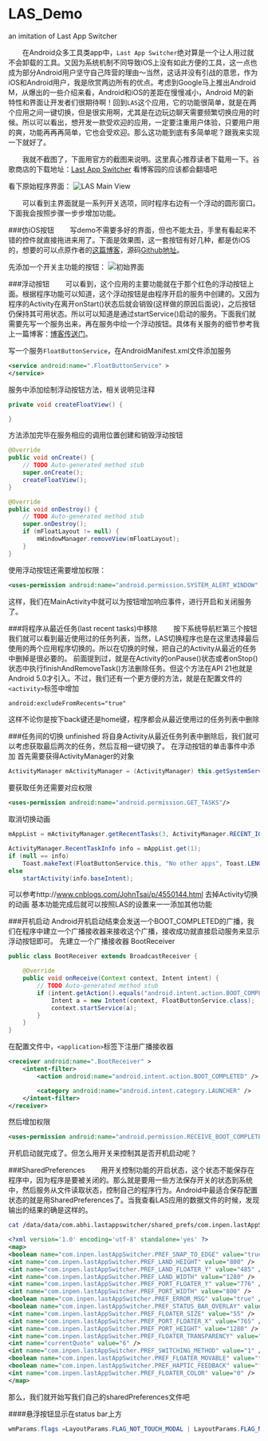 # LAS_Demo
an imitation of Last App Switcher

&emsp;&emsp;在Android众多工具类app中，`Last App Switcher`绝对算是一个让人用过就不会卸载的工具。又因为系统机制不同导致iOS上没有如此方便的工具，这一点也成为部分Android用户坚守自己阵营的理由～当然，这话并没有引战的意思，作为iOS和Android用户，我是欣赏两边所有的优点。考虑到Google马上推出Android M，从爆出的一些介绍来看，Android和iOS的差距在慢慢减小，Android M的新特性和界面让开发者们很期待啊！回到`LAS`这个应用，它的功能很简单，就是在两个应用之间一键切换，但是很实用啊，尤其是在边玩边聊天需要频繁切换应用的时候。所以可以看出，想开发一款受欢迎的应用，一定要注重用户体验，只要用户用的爽，功能再再再简单，它也会受欢迎。那么这功能到底有多简单呢？跟我来实现一下就好了。

&emsp;&emsp;我就不截图了，下面用官方的截图来说明。这里真心推荐读者下载用一下。谷歌商店的下载地址：[Last App Switcher](https://play.google.com/store/apps/details?id=com.abhi.lastappswitcher 'Last App Switcher') 看博客园的应该都会翻墙吧

看下原始程序界面：
![LAS Main View](http://images.cnblogs.com/cnblogs_com/rossoneri/682731/o_unnamed.png)

&emsp;&emsp;可以看到主界面就是一系列开关选项，同时程序右边有一个浮动的圆形窗口。下面我会按照步骤一步步增加功能。

###仿iOS按钮
&emsp;&emsp;写demo不需要多好的界面，但也不能太丑，手里有看起来不错的控件就直接拖进来用了。下面是效果图，这一套按钮有好几种，都是仿iOS的，想要的可以点原作者的[这篇博客](http://blog.csdn.net/vipzjyno1/article/details/23707149#comments 'SwitchButton 开关按钮 的多种实现方式 （附源码DEMO）')，源码[Github地址](https://github.com/ikew0ng/SwitchButton)。

先添加一个开关主功能的按钮：
![初始界面](http://images.cnblogs.com/cnblogs_com/rossoneri/682731/o_1.png)

###浮动按钮
&emsp;&emsp;可以看到，这个应用的主要功能就在于那个红色的浮动按钮上面。根据程序功能可以知道，这个浮动按钮是由程序开启的服务中创建的。又因为程序的Activity在离开onStart()状态后就会销毁(这样做的原因后面说)，之后按钮仍保持其可用状态。所以可以知道是通过startService()启动的服务。下面我们就需要先写一个服务出来，再在服务中绘一个浮动按钮。具体有关服务的细节参考我上一篇博客：[博客传送门](http://www.cnblogs.com/rossoneri/p/4530216.html '[Android] Service服务详解以及如何使service服务不被杀死')。

写一个服务`FloatButtonService`，在AndroidManifest.xml文件添加服务
```xml
<service android:name=".FloatButtonService" >
</service>
```

服务中添加绘制浮动按钮方法，相关说明见注释
```java
private void createFloatView() {

}
```

方法添加完毕在服务相应的调用位置创建和销毁浮动按钮
```java
@Override
public void onCreate() {
	// TODO Auto-generated method stub
	super.onCreate();
	createFloatView();
}

@Override
public void onDestroy() {
	// TODO Auto-generated method stub
	super.onDestroy();
	if (mFloatLayout != null) {
		mWindowManager.removeView(mFloatLayout);
	}
}
```

使用浮动按钮还需要增加权限：
```xml
<uses-permission android:name="android.permission.SYSTEM_ALERT_WINDOW" />
```

这样，我们在MainActivity中就可以为按钮增加响应事件，进行开启和关闭服务了。




###将程序从最近任务(last recent tasks)中移除
&emsp;&emsp;按下系统导航栏第三个按钮我们就可以看到最近使用过的任务列表，当然，LAS切换程序也是在这里选择最后使用的两个应用程序切换的。所以在切换的时候，把自己的Activity从最近的任务中删掉是很必要的。
前面提到过，就是在Activity的onPause()状态或者onStop()状态中执行finishAndRemoveTask()方法删除任务。但这个方法在API 21也就是Android 5.0才引入。不过，我们还有一个更方便的方法，就是在配置文件的`<activity>`标签中增加
```xml
android:excludeFromRecents="true"
```
这样不论你是按下back键还是home键，程序都会从最近使用过的任务列表中删除

###任务间的切换 unfinished
将自身Activity从最近任务列表中删除后，我们就可以考虑获取最后两次的任务，然后互相一键切换了。
在浮动按钮的单击事件中添加
首先需要获得ActivityManager的对象
```java
ActivityManager mActivityManager = (ActivityManager) this.getSystemService(Context.ACTIVITY_SERVICE);
```
要获取任务还需要对应权限
```xml
<uses-permission android:name="android.permission.GET_TASKS"/>
```
取消切换动画


```java
mAppList = mActivityManager.getRecentTasks(3, ActivityManager.RECENT_IGNORE_UNAVAILABLE);// 最近使用过的app在list最前面

ActivityManager.RecentTaskInfo info = mAppList.get(1);
if (null == info)
	Toast.makeText(FloatButtonService.this, "No other apps", Toast.LENGTH_SHORT).show();
else
	startActivity(info.baseIntent);
```
可以参考http://www.cnblogs.com/JohnTsai/p/4550144.html 去掉Activity切换的动画
基本功能完成后就可以按照LAS的设置来一一添加其他功能


###开机启动
Android开机启动结束会发送一个BOOT_COMPLETED的广播，我们在程序中建立一个广播接收器来接收这个广播，接收成功就直接启动服务来显示浮动按钮即可。
先建立一个广播接收器 BootReceiver
```java
public class BootReceiver extends BroadcastReceiver {

	@Override
	public void onReceive(Context context, Intent intent) {
		// TODO Auto-generated method stub
		if (intent.getAction().equals("android.intent.action.BOOT_COMPLETED")) {// on boot
			Intent a = new Intent(context, FloatButtonService.class);
			context.startService(a);
		}
	}
}
```
在配置文件中，`<application>`标签下注册广播接收器
```xml
<receiver android:name=".BootReceiver" >
    <intent-filter>
        <action android:name="android.intent.action.BOOT_COMPLETED" />

        <category android:name="android.intent.category.LAUNCHER" />
    </intent-filter>
</receiver>
```
然后增加权限
```xml
<uses-permission android:name="android.permission.RECEIVE_BOOT_COMPLETED" />
```
开机启动就完成了。但怎么用开关来控制其是否开机启动呢？

###SharedPreferences
&emsp;&emsp;用开关控制功能的开启状态，这个状态不能保存在程序中，因为程序是要被关闭的。那么就是要用一些方法保存开关的状态到系统中，然后服务从文件读取状态，控制自己的程序行为。Android中最适合保存配置状态的就是用SharedPreferences了。当我查看LAS应用的数据文件的时候，发现输出的结果的确是这样的。
```bash
cat /data/data/com.abhi.lastappswitcher/shared_prefs/com.inpen.lastAppSwitcher.APPLICATION_PREFS.xml
```
```xml
<?xml version='1.0' encoding='utf-8' standalone='yes' ?>
<map>
<boolean name="com.inpen.lastAppSwitcher.PREF_SNAP_TO_EDGE" value="true" />
<int name="com.inpen.lastAppSwitcher.PREF_LAND_HEIGHT" value="800" />
<int name="com.inpen.lastAppSwitcher.PREF_LAND_FLOATER_Y" value="485" />
<int name="com.inpen.lastAppSwitcher.PREF_LAND_WIDTH" value="1280" />
<int name="com.inpen.lastAppSwitcher.PREF_PORT_FLOATER_Y" value="776" />
<int name="com.inpen.lastAppSwitcher.PREF_PORT_WIDTH" value="800" />
<boolean name="com.inpen.lastAppSwitcher.PREF_ERROR_MSG" value="true" />
<boolean name="com.inpen.lastAppSwitcher.PREF_STATUS_BAR_OVERLAY" value="false" />
<int name="com.inpen.lastAppSwitcher.PREF_FLOATER_SIZE" value="55" />
<int name="com.inpen.lastAppSwitcher.PREF_PORT_FLOATER_X" value="765" />
<int name="com.inpen.lastAppSwitcher.PREF_PORT_HEIGHT" value="1280" />
<int name="com.inpen.lastAppSwitcher.PREF_FLOATER_TRANSPARENCY" value="75" />
<int name="currentQuote" value="6" />
<int name="com.inpen.lastAppSwitcher.PREF_SWITCHING_METHOD" value="1" />
<boolean name="com.inpen.lastAppSwitcher.PREF_FLOATER_MOVABLE" value="true" />
<boolean name="com.inpen.lastAppSwitcher.PREF_HAPTIC_FEEDBACK" value="false" />
<int name="com.inpen.lastAppSwitcher.PREF_FLOATER_COLOR" value="0" />
</map>
```
那么，我们就开始写我们自己的sharedPreferences文件吧

####悬浮按钮显示在status bar上方
```java
wmParams.flags =LayoutParams.FLAG_NOT_TOUCH_MODAL | LayoutParams.FLAG_NOT_FOCUSABLE | LayoutParams.FLAG_LAYOUT_IN_SCREEN;
```